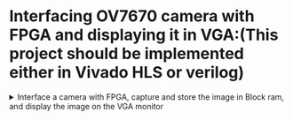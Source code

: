 # Interfacing OV7670 camera with FPGA and displaying it in VGA:(This project should be implemented either in Vivado HLS or verilog)

<details>
 <summary> Interface a camera with FPGA, capture and store the image in Block ram, and display the image on the VGA monitor </summary>


Pin description of OV7670 camera module


  ![Screenshot from 2024-10-18 10-32-53](https://github.com/user-attachments/assets/e9ec985a-b8ac-4707-a023-fcc6792bd3a5)

</details>

